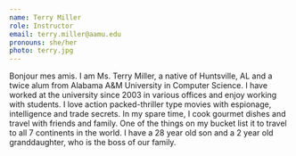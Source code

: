 ```yaml
---
name: Terry Miller
role: Instructor
email: terry.miller@aamu.edu
pronouns: she/her
photo: terry.jpg
---
```

Bonjour mes amis. I am Ms. Terry Miller, a native of Huntsville, AL and a twice alum from Alabama A&M University in Computer Science. I have worked at the university since 2003 in various offices and enjoy working with students. I love action packed-thriller type movies with espionage, intelligence and trade secrets. In my spare time, I cook gourmet dishes and travel with friends and family. One of the things on my bucket list it to travel to all 7 continents in the world. I have a 28 year old son and a 2 year old granddaughter, who is the boss of our family.
